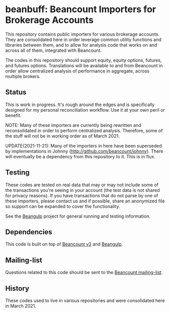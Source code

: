 # beanbuff: Beancount Importers for Brokerage Accounts

This repository contains public importers for various brokerage accounts. They
are consolidated here in order leverage common utility functions and libraries
between them, and to allow for analysis code that works on and across all of
them, integrated with Beancount.

The codes in this repository should support equity, equity options, futures, and
futures options. Translations will be available to and from Beancount in order
allow centralized analysis of performance in aggregate, across multiple brokers.


## Status

This is work in progress. It's rough around the edges and is specifically
designed for my personal reconciliation workflow. Use it at your own peril or
benefit.

NOTE: Many of these importers are currently being rewritten and reconsolidated
in order to perform centralized analysis. Therefore, some of the stuff will not
be in working order as of March 2021.

UPDATE(2021-11-21): Many of the importers in here have been superseded by
implementations in Johnny (http://github.com/beancount/johnny). There will
eventually be a dependency from this repository to it. This is in flux.


## Testing

These codes are tested on real data that may or may not include some of the
transactions you're seeing in your account (the test data is not shared for
privacy reasons). If you have transactions that do not parse by one of these
importers, please contact us and if possible, share an anonymized file so
support can be expanded to cover the functionality.

See the [Beangulp](http://github.com/beancount/beangulp) project for general
running and testing information.


## Dependencies

This code is built on top of [Beancount
v3](http://github.com/beancount/beancount) and
[Beangulp](http://github.com/beancount/beangulp).


## Mailing-list

Questions related to this code should be sent to the [Beancount
mailing-list](https://groups.google.com/g/beancount).


## History

These codes used to live in various repositories and were consolidated here in
March 2021.
